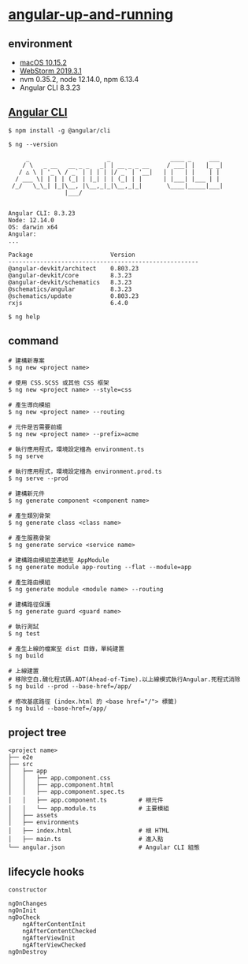 # [angular-up-and-running](https://github.com/shyamseshadri/angular-up-and-running)

## environment

- [macOS 10.15.2](https://www.apple.com/tw/macos/catalina/)
- [WebStorm 2019.3.1](https://www.jetbrains.com/webstorm/)
- nvm 0.35.2, node 12.14.0, npm 6.13.4
- Angular CLI 8.3.23

## [Angular CLI](https://cli.angular.io)
```shell
$ npm install -g @angular/cli

$ ng --version

     _                      _                 ____ _     ___
    / \   _ __   __ _ _   _| | __ _ _ __     / ___| |   |_ _|
   / △ \ | '_ \ / _` | | | | |/ _` | '__|   | |   | |    | |
  / ___ \| | | | (_| | |_| | | (_| | |      | |___| |___ | |
 /_/   \_\_| |_|\__, |\__,_|_|\__,_|_|       \____|_____|___|
                |___/
    

Angular CLI: 8.3.23
Node: 12.14.0
OS: darwin x64
Angular: 
... 

Package                      Version
------------------------------------------------------
@angular-devkit/architect    0.803.23
@angular-devkit/core         8.3.23
@angular-devkit/schematics   8.3.23
@schematics/angular          8.3.23
@schematics/update           0.803.23
rxjs                         6.4.0
    
$ ng help
```

## command
```shell
# 建構新專案
$ ng new <project name>

# 使用 CSS.SCSS 或其他 CSS 框架
$ ng new <project name> --style=css

# 產生導向模組
$ ng new <project name> --routing

# 元件是否需要前綴
$ ng new <project name> --prefix=acme

# 執行應用程式，環境設定檔為 environment.ts
$ ng serve

# 執行應用程式，環境設定檔為 environment.prod.ts
$ ng serve --prod

# 建構新元件
$ ng generate component <component name>

# 產生類別骨架
$ ng generate class <class name>

# 產生服務骨架
$ ng generate service <service name>

# 建構路由模組並連結至 AppModule
$ ng generate module app-routing --flat --module=app

# 產生路由模組
$ ng generate module <module name> --routing

# 建構路徑保護
$ ng generate guard <guard name>

# 執行測試
$ ng test

# 產生上線的檔案至 dist 目錄，單純建置
$ ng build

# 上線建置
# 移除空白.醜化程式碼.AOT(Ahead-of-Time).以上線模式執行Angular.死程式消除
$ ng build --prod --base-href=/app/

# 修改基底路徑 (index.html 的 <base href="/"> 標籤)
$ ng build --base-href=/app/
```

## project tree
```
<project name>
├── e2e
├── src
│   ├── app
│   │   ├── app.component.css
│   │   ├── app.component.html
│   │   ├── app.component.spec.ts
│   │   ├── app.component.ts         # 根元件
│   │   └── app.module.ts            # 主要模組
│   ├── assets
│   ├── environments
│   ├── index.html                   # 根 HTML
│   ├── main.ts                      # 進入點
└── angular.json                     # Angular CLI 組態
```

## lifecycle hooks
```
constructor

ngOnChanges
ngOnInit
ngDoCheck
    ngAfterContentInit
    ngAfterContentChecked
    ngAfterViewInit
    ngAfterViewChecked
ngOnDestroy
```
